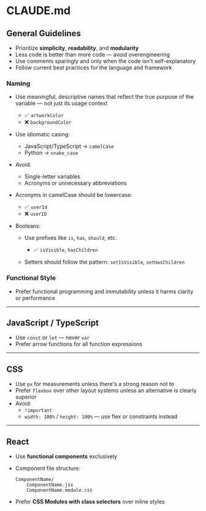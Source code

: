 # CLAUDE.md

## General Guidelines

- Prioritize **simplicity**, **readability**, and **modularity**
- Less code is better than more code — avoid overengineering
- Use comments sparingly and only when the code isn't self-explanatory
- Follow current best practices for the language and framework

### Naming

- Use meaningful, descriptive names that reflect the true purpose of the variable — not just its usage context
    - ✅ `artworkColor`
    - ❌ `backgroundColor`

- Use idiomatic casing:
    - JavaScript/TypeScript → `camelCase`
    - Python → `snake_case`

- Avoid:
    - Single-letter variables
    - Acronyms or unnecessary abbreviations

- Acronyms in camelCase should be lowercase:
    - ✅ `userId`
    - ❌ `userID`

- Booleans:
    - Use prefixes like `is`, `has`, `should`, etc.
        - ✅ `isVisible`, `hasChildren`

    - Setters should follow the pattern: `setIsVisible`, `setHasChildren`

### Functional Style

- Prefer functional programming and immutability unless it harms clarity or performance

---

## JavaScript / TypeScript

- Use `const` or `let` — never `var`
- Prefer arrow functions for all function expressions

---

## CSS

- Use `px` for measurements unless there's a strong reason not to
- Prefer `flexbox` over other layout systems unless an alternative is clearly superior
- Avoid:
    - `!important`
    - `width: 100%` / `height: 100%` — use flex or constraints instead

---

## React

- Use **functional components** exclusively

- Component file structure:

    ```
    ComponentName/
        ComponentName.jsx
        ComponentName.module.css
    ```

- Prefer **CSS Modules with class selectors** over inline styles
